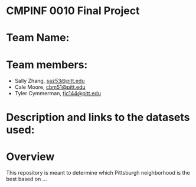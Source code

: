 # CMPINF 0010 Final Project
# Team Name:
# Team members:
- Sally Zhang, saz53@pitt.edu
- Cale Moore, cbm51@pitt.edu
- Tyler Cymmerman, tjc144@pitt.edu
# Description and links to the datasets used:

# Overview
This repository is meant to determine which Pittsburgh neighborhood is the best based on ...
